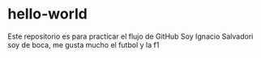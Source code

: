 # hello-world
Este repositorio es para practicar el flujo de GitHub
Soy Ignacio Salvadori soy de boca, me gusta mucho el futbol y la f1
